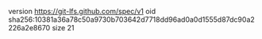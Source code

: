 version https://git-lfs.github.com/spec/v1
oid sha256:10381a36a78c50a9730b703642d7718dd96ad0a0d1555d87dc90a2226a2e8670
size 21
